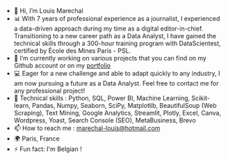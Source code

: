 - 👋 Hi, I’m Louis Marechal
- 📊 With 7 years of professional experience as a journalist, I experienced a data-driven approach during my time as a digital editor-in-chief.
<br />Transitioning to a new career path as a Data Analyst, I have gained the technical skills through a 300-hour training program with DataScientest, certified by École des Mines Paris - PSL.
- 👀 I’m currently working on various projects that you can find on my Github account or on my <a href="https://louis-marechal.github.io" target="_blank">portfolio</a>
- 💻 Eager for a new challenge and able to adapt quickly to any industry, I am now pursuing a future as a Data Analyst. Feel free to contact me for any professional project!
- 🔧 Technical skills : Python, SQL, Power BI, Machine Learning, Scikit-learn, Pandas, Numpy, Seaborn, SciPy, Matplotlib, BeautifulSoup (Web Scraping), Text Mining, Google Analytics, Streamlit, Plotly, Excel, Canva, Wordpress, Yoast, Search Console (SEO), MetaBusiness, Brevo
- 📫 How to reach me : [marechal-louis@hotmail.com](mailto:marechal-louis@hotmail.com)
- 🌍 Paris, France
- ⚡ Fun fact: I'm Belgian !

<!---
louis-marechal/louis-marechal is a ✨ special ✨ repository because its `README.md` (this file) appears on your GitHub profile.
You can click the Preview link to take a look at your changes.
--->
